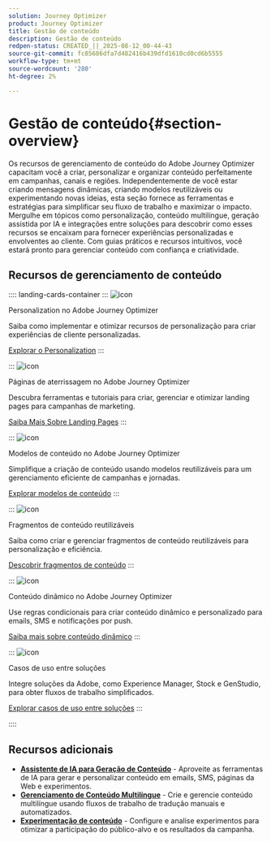 ```yaml
---
solution: Journey Optimizer
product: Journey Optimizer
title: Gestão de conteúdo
description: Gestão de conteúdo
redpen-status: CREATED_||_2025-08-12_00-44-43
source-git-commit: fc85686dfa7d482416b439dfd1610cd0cd6b5555
workflow-type: tm+mt
source-wordcount: '280'
ht-degree: 2%

---
```



# Gestão de conteúdo{#section-overview}

Os recursos de gerenciamento de conteúdo do Adobe Journey Optimizer capacitam você a criar, personalizar e organizar conteúdo perfeitamente em campanhas, canais e regiões. Independentemente de você estar criando mensagens dinâmicas, criando modelos reutilizáveis ou experimentando novas ideias, esta seção fornece as ferramentas e estratégias para simplificar seu fluxo de trabalho e maximizar o impacto. Mergulhe em tópicos como personalização, conteúdo multilíngue, geração assistida por IA e integrações entre soluções para descobrir como esses recursos se encaixam para fornecer experiências personalizadas e envolventes ao cliente. Com guias práticos e recursos intuitivos, você estará pronto para gerenciar conteúdo com confiança e criatividade.

## Recursos de gerenciamento de conteúdo

:::: landing-cards-container
:::
![icon](https://cdn.experienceleague.adobe.com/icons/bullseye.svg?lang=pt-BR)

Personalization no Adobe Journey Optimizer

Saiba como implementar e otimizar recursos de personalização para criar experiências de cliente personalizadas.

[Explorar o Personalization](personalization-landing-page.md)
:::

:::
![icon](https://cdn.experienceleague.adobe.com/icons/circle-play.svg?lang=pt-BR)

Páginas de aterrissagem no Adobe Journey Optimizer

Descubra ferramentas e tutoriais para criar, gerenciar e otimizar landing pages para campanhas de marketing.

[Saiba Mais Sobre Landing Pages](landing-pages-landing-page.md)
:::

:::
![icon](https://cdn.experienceleague.adobe.com/icons/list-check.svg?lang=pt-BR)

Modelos de conteúdo no Adobe Journey Optimizer

Simplifique a criação de conteúdo usando modelos reutilizáveis para um gerenciamento eficiente de campanhas e jornadas.

[Explorar modelos de conteúdo](content-templates-landing-page.md)
:::

:::
![icon](https://cdn.experienceleague.adobe.com/icons/puzzle-piece.svg?lang=pt-BR)

Fragmentos de conteúdo reutilizáveis

Saiba como criar e gerenciar fragmentos de conteúdo reutilizáveis para personalização e eficiência.

[Descobrir fragmentos de conteúdo](fragments-landing-page.md)
:::

:::
![icon](https://cdn.experienceleague.adobe.com/icons/gear.svg?lang=pt-BR)

Conteúdo dinâmico no Adobe Journey Optimizer

Use regras condicionais para criar conteúdo dinâmico e personalizado para emails, SMS e notificações por push.

[Saiba mais sobre conteúdo dinâmico](dynamic-landing-page.md)
:::

:::
![icon](https://cdn.experienceleague.adobe.com/icons/puzzle-piece.svg?lang=pt-BR)

Casos de uso entre soluções

Integre soluções da Adobe, como Experience Manager, Stock e GenStudio, para obter fluxos de trabalho simplificados.

[Explorar casos de uso entre soluções](combine-landing-page.md)
:::

::::


## Recursos adicionais

- **[Assistente de IA para Geração de Conteúdo](ai-assistant-landing-page.md)** - Aproveite as ferramentas de IA para gerar e personalizar conteúdo em emails, SMS, páginas da Web e experimentos.
- **[Gerenciamento de Conteúdo Multilíngue](content-multilingual-landing-page.md)** - Crie e gerencie conteúdo multilíngue usando fluxos de trabalho de tradução manuais e automatizados.
- **[Experimentação de conteúdo](content-experiment-landing-page.md)** - Configure e analise experimentos para otimizar a participação do público-alvo e os resultados da campanha.
